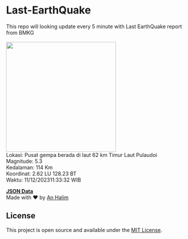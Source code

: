 # Last-EarthQuake
This repo will looking update every 5 minute with Last EarthQuake report from BMKG
<br>
<br>
<img src="https://static.bmkg.go.id/20231211113332.mmi.jpg" width="300"/>
<br>
Lokasi: Pusat gempa berada di laut 62 km Timur Laut Pulaudoi <br>
Magnitude: 5.3 <br>
Kedalaman: 114 Km <br>
Koordinat: 2.62 LU 128.23 BT <br>
Waktu: 11/12/202311:33:32 WIB <br>

<a href="./data/data.json">**JSON Data**</a>
<br>
Made with ❤️ by <a href="https://github.com/an-halim">An Halim</a>
## License

This project is open source and available under the [MIT License](LICENSE).
